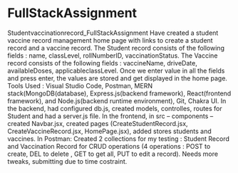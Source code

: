 # FullStackAssignment
Studentvaccinationrecord_FullStackAssignment
Have created a student vaccine record management home page with links to create a student record and a vaccine record.
The Student record consists of the following fields : name, classLevel, rollNumberID, vaccinationStatus.
The Vaccine record consists of the following fields : vaccineName, driveDate, availableDoses, applicableclassLevel.
Once we enter value in all the fields and press enter, the values are stored and get displayed in the home page.
 Tools Used : 
Visual Studio Code, Postman, MERN stack(MongoDB(database), Express.js(backend framework), React(frontend framework), and Node.js(backend runtime environment), Git, Chakra UI.
In the backend, had configured db.js,  created models, controlles, routes for Student and  had a server.js file.
In the frontend, in src – components – created Navbar.jsx, created pages (CreateStudentRecord.jsx, CreateVaccineRecord.jsx, HomePage.jsx), added stores students and vaccines.
In Postman:
Created 2 collections for my testing : Student Record and Vaccination Record for CRUD operations (4 operations : POST to create, DEL to delete , GET to get all, PUT to edit a record).
Needs more tweaks, submitting due to time costraint.
